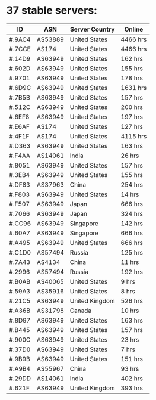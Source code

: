 # 37 stable servers:

| ID | ASN | Server Country | Online |
| ------ | ------ | ------ | ------ |
| #.9AC4 | AS53889 | United States | 4466 hrs |
| #.7CCE | AS174 | United States | 4466 hrs |
| #.14D9 | AS63949 | United States | 162 hrs |
| #.602D | AS63949 | United States | 155 hrs |
| #.9701 | AS63949 | United States | 178 hrs |
| #.6D9C | AS63949 | United States | 1631 hrs |
| #.7B5B | AS63949 | United States | 157 hrs |
| #.512C | AS63949 | United States | 200 hrs |
| #.6EF8 | AS63949 | United States | 197 hrs |
| #.E6AF | AS174 | United States | 127 hrs |
| #.4F1F | AS174 | United States | 4115 hrs |
| #.D363 | AS63949 | United States | 163 hrs |
| #.F4AA | AS14061 | India | 26 hrs |
| #.8051 | AS63949 | United States | 157 hrs |
| #.3EB4 | AS63949 | United States | 155 hrs |
| #.DF83 | AS37963 | China | 254 hrs |
| #.F803 | AS63949 | United States | 14 hrs |
| #.F507 | AS63949 | Japan | 666 hrs |
| #.7066 | AS63949 | Japan | 324 hrs |
| #.CC96 | AS63949 | Singapore | 142 hrs |
| #.60A7 | AS63949 | Singapore | 666 hrs |
| #.A495 | AS63949 | United States | 666 hrs |
| #.C1D0 | AS57494 | Russia | 125 hrs |
| #.7A43 | AS4134 | China | 11 hrs |
| #.2996 | AS57494 | Russia | 192 hrs |
| #.B0AB | AS40065 | United States | 9 hrs |
| #.59A3 | AS35916 | United States | 8 hrs |
| #.21C5 | AS63949 | United Kingdom | 526 hrs |
| #.A36B | AS31798 | Canada | 10 hrs |
| #.8D97 | AS63949 | United States | 163 hrs |
| #.B445 | AS63949 | United States | 157 hrs |
| #.900C | AS63949 | United States | 23 hrs |
| #.37D0 | AS63949 | United States | 7 hrs |
| #.9B9B | AS63949 | United States | 151 hrs |
| #.A9B4 | AS55967 | China | 93 hrs |
| #.29DD | AS14061 | India | 402 hrs |
| #.621F | AS63949 | United Kingdom | 393 hrs |

